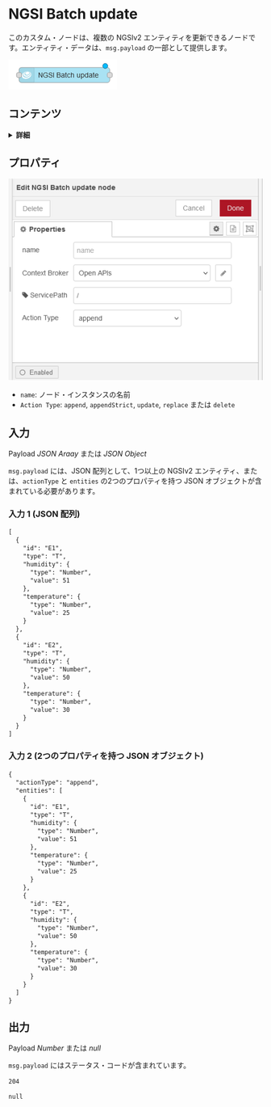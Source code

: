 # NGSI Batch update

このカスタム・ノードは、複数の NGSIv2 エンティティを更新できるノードです。エンティティ・データは、`msg.payload`
の一部として提供します。

![](https://raw.githubusercontent.com/lets-fiware/node-red-contrib-letsfiware-NGSI/gh-pages/images/batch_update-01.png)

## コンテンツ

<details>
<summary><strong>詳細</strong></summary>

-   [プロパティ](#properties)
-   [入力](#input)
-   [出力](#output)

</details>

<a name="properties"></a>

## プロパティ

![](https://raw.githubusercontent.com/lets-fiware/node-red-contrib-letsfiware-NGSI/gh-pages/images/batch_update-02.png)

- `name`: ノード・インスタンスの名前
- `Action Type`: `append`, `appendStrict`, `update`, `replace` または `delete`

<a name="input"></a>

## 入力

Payload *JSON Araay* または *JSON Object*

`msg.payload` には、JSON 配列として、1つ以上の NGSIv2 エンティティ、または、`actionType` と `entities`
の2つのプロパティを持つ JSON オブジェクトが含まれている必要があります。

### 入力 1 (JSON 配列)

```
[
  {
    "id": "E1",
    "type": "T",
    "humidity": {
      "type": "Number",
      "value": 51
    },
    "temperature": {
      "type": "Number",
      "value": 25
    }
  },
  {
    "id": "E2",
    "type": "T",
    "humidity": {
      "type": "Number",
      "value": 50
    },
    "temperature": {
      "type": "Number",
      "value": 30
    }
  }
]
```

### 入力 2 (2つのプロパティを持つ JSON オブジェクト)

```
{
  "actionType": "append",
  "entities": [
    {
      "id": "E1",
      "type": "T",
      "humidity": {
        "type": "Number",
        "value": 51
      },
      "temperature": {
        "type": "Number",
        "value": 25
      }
    },
    {
      "id": "E2",
      "type": "T",
      "humidity": {
        "type": "Number",
        "value": 50
      },
      "temperature": {
        "type": "Number",
        "value": 30
      }
    }
  ]
}
```

<a name="output"></a>

## 出力

Payload *Number* または *null*

`msg.payload` にはステータス・コードが含まれています。

```
204
```

```
null
```
